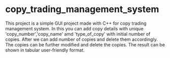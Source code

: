 # copy_trading_management_system
This project is a simple GUI project made with C++ for copy trading management system.
In this you can add copy details with unique 'copy_number','copy_name' amd 'type_of_copy' with initial number of copies. After we can add number of copies and delete them accordingly. The copies can be further modified and delete the copies. The result can be shown in tabular user-friendly format.
